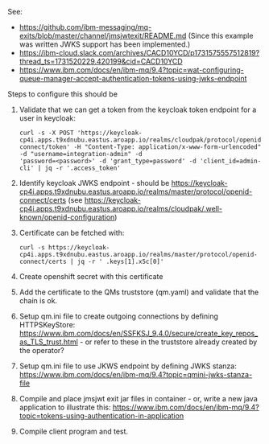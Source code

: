 See:

* https://github.com/ibm-messaging/mq-exits/blob/master/channel/jmsjwtexit/README.md (Since this example was written JWKS support has been implemented.)
* https://ibm-cloud.slack.com/archives/CACD10YCD/p1731575557512819?thread_ts=1731520229.420199&cid=CACD10YCD
* https://www.ibm.com/docs/en/ibm-mq/9.4?topic=wat-configuring-queue-manager-accept-authentication-tokens-using-jwks-endpoint


Steps to configure this should be 

1. Validate that we can get a token from the keycloak token endpoint for a user in keycloak:
    ```
    curl -s -X POST 'https://keycloak-cp4i.apps.t9xdnubu.eastus.aroapp.io/realms/cloudpak/protocol/openid-connect/token' -H "Content-Type: application/x-www-form-urlencoded" -d "username=integration-admin" -d 
    'password=<password>' -d 'grant_type=password' -d 'client_id=admin-cli' | jq -r '.access_token'
    ```
1. Identify keycloak JWKS endpoint - should be https://keycloak-cp4i.apps.t9xdnubu.eastus.aroapp.io/realms/master/protocol/openid-connect/certs (see https://keycloak-cp4i.apps.t9xdnubu.eastus.aroapp.io/realms/cloudpak/.well-known/openid-configuration)
1. Certificate can be fetched with:
    ```
    curl -s https://keycloak-cp4i.apps.t9xdnubu.eastus.aroapp.io/realms/master/protocol/openid-connect/certs | jq -r ' .keys[1].x5c[0]'
    ```

1. Create openshift secret with this certificate
1. Add the certificate to the QMs truststore (qm.yaml) and validate that the chain is ok. 
1. Setup qm.ini file to create outgoing connections by defining HTTPSKeyStore: https://www.ibm.com/docs/en/SSFKSJ_9.4.0/secure/create_key_repos_as_TLS_trust.html - or refer to these in the truststore already created by the operator?
1. Setup qm.ini file to use JKWS endpoint by defining JWKS stanza: https://www.ibm.com/docs/en/ibm-mq/9.4?topic=qmini-jwks-stanza-file
1. Compile and place jmsjwt exit jar files in container - or, write a new java application to illustrate this: https://www.ibm.com/docs/en/ibm-mq/9.4?topic=tokens-using-authentication-in-application
1. Compile client program and test.
